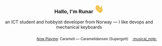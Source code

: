 <h3 align="center">Hallo, I'm Runar <img src="./assets/wave.gif" width="30px" height="30px"></h3>

<div align="center">an ICT student and hobbyist developer from Norway — I like devops and mechanical keyboards</div>

<br/>
<div align="right"><sub>
  <a href="https://www.last.fm/user/runarsf">Now Playing</a>: Caramell &mdash; Caramelldansen (Supergott) &nbsp;&nbsp; <a href="https:&#x2F;&#x2F;www.last.fm&#x2F;music&#x2F;Caramell&#x2F;_&#x2F;Caramelldansen">:musical_note:</a>
</sub></div>

